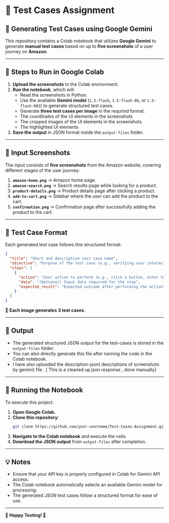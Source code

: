 # 📌 Test Cases Assignment

## 📝 Generating Test Cases using Google Gemini

This repository contains a Colab notebook that utilizes **Google Gemini** to generate **manual test cases** based on up to **five screenshots** of a user journey on **Amazon**.

---

## 📌 Steps to Run in Google Colab

1. **Upload the screenshots** to the Colab environment.
2. **Run the notebook**, which will:
   - Read the screenshots in Python.
   - Use the available **Gemini model** (`1.5-flash`, `1.5-flash-8b`, or `1.5-flash-002`) to generate structured test cases.
   - Generate **three test cases per image** in the required format.
   - The coordinates of the UI elements in the screenshots
   - The cropped images of the UI elements in the screenshots
   - The highlighted UI elements 
3. **Save the output** in JSON format inside the `output-files` folder.

---

## 📸 Input Screenshots

The input consists of **five screenshots** from the Amazon website, covering different stages of the user journey:

1. **`amazon-home.png`** → Amazon home page.
2. **`amazon-search.png`** → Search results page while looking for a product.
3. **`product-details.png`** → Product details page after clicking a product.
4. **`add-to-cart.png`** → Sidebar where the user can add the product to the cart.
5. **`confirmation.png`** → Confirmation page after successfully adding the product to the cart.

---

## 📌 Test Case Format

Each generated test case follows this structured format:

```json
{
  "title": "Short and descriptive test case name",
  "objective": "Purpose of the test case (e.g., verifying user interactions, UI elements)",
  "steps": [
    {
      "action": "User action to perform (e.g., click a button, enter text)",
      "data": "(Optional) Input data required for the step",
      "expected_result": "Expected outcome after performing the action"
    }
  ]
}
```

🔹 **Each image generates 3 test cases.**

---

## 📂 Output

- The generated structured JSON output for the test-cases is stored in the `output-files` folder.
- You can also directly generate this file after running the code in the Colab notebook.
- I have also uploaded the description-json( descriptions of screenshots by gemini) file . [ This is a cleaned up json response , done manually]
---

## 🚀 Running the Notebook

To execute this project:

1. **Open Google Colab.**
2. **Clone this repository**:
   ```bash
   git clone https://github.com/your-username/Test-Cases-Assignment.git
   ```
3. **Navigate to the Colab notebook** and execute the cells.
4. **Download the JSON output** from `output-files` after completion.

---

## 💡 Notes

- Ensure that your API key is properly configured in Colab for Gemini API access.
- The Colab notebook automatically selects an available Gemini model for processing.
- The generated JSON test cases follow a structured format for ease of use.

---

🎯 **Happy Testing! 🚀**





